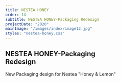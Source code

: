 ```yaml
---
title: NESTEA HONEY
order: 14
subtitle: NESTEA HONEY-Packaging Redesign
projectDate: "2020"
mainImage: "/images/index/image12.jpg"
styles: "nestea-honey.css"
---
```

<section class="section">
    <div class="details-container">
        <h1 class="title">NESTEA HONEY-Packaging<br>Redesign</h1>
        <p class="description">New Packaging design for Nestea "Honey & Lemon"</p>
    </div>
    <div class="grid container">
        <div class="image-container">
            <img class="img" src="/images/index/image12.jpg" alt="">
        </div>        
    </div>
</section>